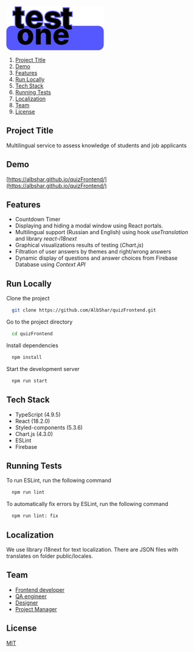 
![Logo](https://github.com/AlbShar/quizFrontend/blob/master/src/assets/images/logo.svg)

1. [Project Title](#project-title)
2. [Demo](#demo)
3. [Features](#features)
4. [Run Locally](#run-locally)
5. [Tech Stack](#tech-stack)
6. [Running Tests](#running-tests)
7. [Localization](#localization)
8. [Team](#team)
9. [License](#license)

## Project Title

Multilingual service to assess knowledge of students and job applicants

## Demo

[https://albshar.github.io/quizFrontend/](https://albshar.github.io/quizFrontend/)

## Features

- Countdown Timer
- Displaying and hiding a modal window using React portals.
- Multilingual support (Russian and English) using hook _useTranslation_ and library _react-i18next_
- Graphical visualizations results of testing (_Chart.js_)
- Filtration of user answers by themes and right/wrong answers
- Dynamic display of questions and answer choices from Firebase Database using _Context API_

## Run Locally

Clone the project

```bash
  git clone https://github.com/AlbShar/quizFrontend.git
```

Go to the project directory

```bash
  cd quizFrontend
```

Install dependencies

```bash
  npm install
```

Start the development server

```bash
  npm run start
```


## Tech Stack

- TypeScript (4.9.5)
- React (18.2.0)
- Styled-components (5.3.6)
- Chart.js (4.3.0)
- ESLint
- Firebase

## Running Tests

To run ESLint, run the following command

```bash
  npm run lint
```

To automatically fix errors by ESLint, run the following command

```bash
  npm run lint: fix
```

## Localization
We use library i18next for text localization. There are JSON files with translates on folder public/locales.

## Team

- [Frontend developer](https://t.me/Albert_Sharipov)
- [QA engineer](https://t.me/nastya_botsul)
- [Designer](https://t.me/lisa_vetta14)
- [Project Manager](https://t.me/Nattalia_nat)

## License

[MIT](https://choosealicense.com/licenses/mit/)


